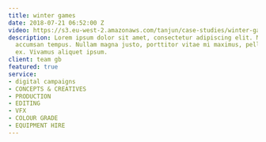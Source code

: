 ```yaml
---
title: winter games
date: 2018-07-21 06:52:00 Z
video: https://s3.eu-west-2.amazonaws.com/tanjun/case-studies/winter-games/
description: Lorem ipsum dolor sit amet, consectetur adipiscing elit. Morbi laoreet
  accumsan tempus. Nullam magna justo, porttitor vitae mi maximus, pellentesque tristique
  ex. Vivamus aliquet ipsum.
client: team gb
featured: true
service:
- digital campaigns
- CONCEPTS & CREATIVES
- PRODUCTION
- EDITING
- VFX
- COLOUR GRADE
- EQUIPMENT HIRE
---
```


